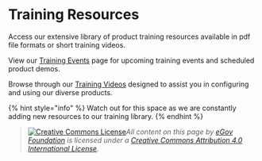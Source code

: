 # Training Resources

Access our extensive library of product training resources available in pdf file formats or short training videos.

View our [Training Events](digit-open-events.md) page for upcoming training events and scheduled product demos.

Browse through our [Training Videos](training-videos.md) designed to assist you in configuring and using our diverse products.

{% hint style="info" %}
Watch out for this space as we are constantly adding new resources to our training library.
{% endhint %}





> [![Creative Commons License](https://i.creativecommons.org/l/by/4.0/80x15.png)​](http://creativecommons.org/licenses/by/4.0/)_All content on this page by_ [_eGov Foundation_](https://egov.org.in/) _is licensed under a_ [_Creative Commons Attribution 4.0 International License_](http://creativecommons.org/licenses/by/4.0/)_._

